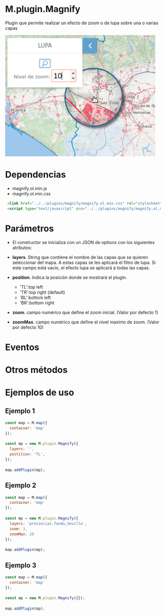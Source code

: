 # M.plugin.Magnify

Plugin que permite realizar un efecto de zoom o de lupa sobre una o varias capas

![Imagen1](../img/magnify.png)

# Dependencias

- magnify.ol.min.js
- magnify.ol.min.css


```html
 <link href="../../plugins/magnify/magnify.ol.min.css" rel="stylesheet" />
 <script type="text/javascript" src="../../plugins/magnify/magnify.ol.min.js"></script>
```

# Parámetros

- El constructor se inicializa con un JSON de options con los siguientes atributos:

- **layers**. String que contiene el nombre de las capas que se quieren seleccionar del mapa. A estas capas se les aplicará el filtro de lupa. Si este campo está vacío, el efecto lupa se aplicará a todas las capas.

- **position**. Indica la posición donde se mostrará el plugin.
  - 'TL':top left
  - 'TR':top right (default)
  - 'BL':bottom left
  - 'BR':bottom right

- **zoom**. campo numérico que define el zoom inicial. (Valor por defecto 1)

- **zoomMax**. campo numérico que define el nivel maximo de zoom. (Valor por defecto 10)

# Eventos

# Otros métodos

# Ejemplos de uso

## Ejemplo 1
```javascript
const map = M.map({
  container: 'map'
});

const mp = new M.plugin.Magnify({
  layers: '',
  postition: 'TL',
});

map.addPlugin(mp);
```

## Ejemplo 2
```javascript
const map = M.map({
  container: 'map'
});

const mp = new M.plugin.Magnify({
  layers: 'provincias,fondo,Sevilla',
  zoom: 3,
  zoomMax: 20
});

map.addPlugin(mp);
```

## Ejemplo 3
```javascript
const map = M.map({
  container: 'map'
});

const mp = new M.plugin.Magnify({});

map.addPlugin(mp);
```
